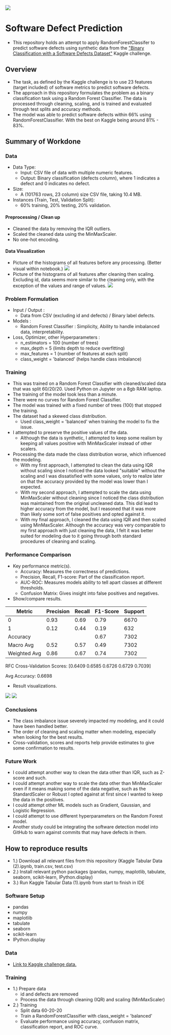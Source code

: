![](UTA-DataScience-Logo.png)

# Software Defect Prediction

* This repository holds an attempt to apply RandomForestClassifer to predict software defects using synthetic data from the ["Binary Classification with a Software Defects Dataset"](https://www.kaggle.com/competitions/playground-series-s3e23/overview) Kaggle challenge.

## Overview

* The task, as defined by the Kaggle challenge is to use 23 features (target included) of software metrics to predict software defects.
* The approach in this repository formulates the problem as a binary classification task using a Random Forest Classifier. The data is processed through cleaning, scaling, and is trained and evaluated through test splits and accuracy methods.
* The model was able to predict software defects within 66% using RandomForestClassifier. With the best on Kaggle being around 81% - 83%.  

## Summary of Workdone

### Data

* Data Type: 
  * Input: CSV file of data with multiple numeric features.
  * Output: Binary classification (defects column), where 1 indicates a defect and 0 indicates no defect.
* Size:
  * A (101763 rows, 23 column) size CSV file, taking 10.4 MB.
* Instances (Train, Test, Validation Split):
  * 60% training, 20% testing, 20% validation.

#### Preprocessing / Clean up

* Cleaned the data by removing the IQR outliers.
* Scaled the cleaned data using the MinMaxScaler.
* No one-hot encoding.

#### Data Visualization


* Picture of the histograms of all features before any processing. (Better visual within notebook.)
  ![](https://github.com/jasaraujo/DATA-3402_Kaggle_Project/blob/main/trainBeforePic.png)
* Picture of the histograms of all features after cleaning then scaling. Excluding id, data seems more similar to the cleaning only, with the exception of the values and range of values.
  ![](https://github.com/jasaraujo/DATA-3402_Kaggle_Project/blob/main/scaleBeforeCleanPic.png)

### Problem Formulation

* Input / Output :
  * Data from CSV (excluding id and defects) / Binary label defects.
* Models :
  * Random Forest Classifier : Simplicity, Ability to handle imbalanced data, interpretability. 
* Loss, Optimizer, other Hyperparameters :
  * n_estimators = 100 (number of trees)
  * max_depth = 5 (limits depth to reduce overfitting)
  * max_features = 1 (number of features at each split)
  * class_weight = 'balanced' (helps handle class imbalance)

### Training

* This was trained on a Random Forest Classifier with cleaned/scaled data that was split 60/20/20. Used Python on Jupyter on a 8gb RAM laptop.
* The training of the model took less than a minute.
* There were no curves for Random Forest Classifier.
* The model was trained with a fixed number of trees (100) that stopped the training.
* The dataset had a skewed class distribution.
  * Used class_weight = 'balanced' when training the model to fix the issue.
* I attempted to preserve the positive values of the data.
  * Although the data is synthetic, I attempted to keep some realism by keeping all values positive with MinMaxScaler instead of other scalers. 
* Processing the data made the class distribution worse, which influenced the modeling.
  * With my first approach, I attempted to clean the data using IQR without scaling since I noticed the data looked "suitable" without the scaling and I was dissatisfied with some values,
    only to realize later on that the accuracy provided by the model was lower than I expected.
  * With my second approach, I attempted to scale the data using MinMaxScaler without cleaning since I noticed the class distribution was maintained from the original uncleaned data.
    This did lead to higher accuracy from the model, but I reasoned that it was more than likely some sort of false positives and opted against it.
  * With my final approach, I cleaned the data using IQR and then scaled using MinMaxScaler. Although the accuracy was very comparable to my first approach with just cleaning the data,
    I felt it was better suited for modeling due to it going through both standard procedures of cleaning and scaling.  

### Performance Comparison

* Key performance metric(s).
  * Accuracy: Measures the correctness of predictions.
  * Precision, Recall, F1-score: Part of the classification report.
  * AUC-ROC: Measures models ability to tell apart classes at different thresholds.
  * Confusion Matrix: Gives insight into false positives and negatives.
* Show/compare results.
  
| Metric        | Precision | Recall | F1-Score | Support |
|---------------|-----------|--------|----------|---------|
| 0             | 0.93      | 0.69   | 0.79     | 6670    |
| 1             | 0.12      | 0.44   | 0.19     | 632     |
| Accuracy      |           |        | 0.67     | 7302    |
| Macro Avg     | 0.52      | 0.57   | 0.49     | 7302    |
| Weighted Avg  | 0.86      | 0.67   | 0.74     | 7302    |

RFC Cross-Validation Scores: [0.6409 0.6585 0.6726 0.6729 0.7039]

Avg Accuracy: 0.6698

* Result visualizations.

![](https://github.com/jasaraujo/DATA-3402_Kaggle_Project/blob/main/scaleBeforeROC.png)
![](https://github.com/jasaraujo/DATA-3402_Kaggle_Project/blob/main/conf.png)

### Conclusions

* The class imbalance issue severely impacted my modeling, and it could have been handled better.
* The order of cleaning and scaling matter when modeling, especially when looking for the best results.
* Cross-validation, scores and reports help provide estimates to give some confirmation to results.

### Future Work

* I could attempt another way to clean the data other than IQR, such as Z-score and such.
* I could attempt another way to scale the data other than MinMaxScaler even if it means making some of the data negative,
  such as the StandardScaler or Robust I opted against at first since I wanted to keep the data in the positives.
* I could attempt other ML models such as Gradient, Gaussian, and Logistic Regression.
* I could attempt to use different hyperparameters on the Random Forest model.
* Another study could be integrating the software detection model into GitHub to warn against commits that may have defects in them. 

## How to reproduce results

* 1.) Download all relevant files from this repository (Kaggle Tabular Data (2).ipynb, train.csv, test.csv)
* 2.) Install relevant python packages (pandas, numpy, maplotlib, tabulate, seaborn, scikit-learn, IPython.display)
* 3.) Run Kaggle Tabular Data (1).ipynb from start to finish in IDE

### Software Setup
* pandas
* numpy
* maplotlib
* tabulate
* seaborn
* scikit-learn
* IPython.display

### Data

* [Link to Kaggle challenge data.](https://www.kaggle.com/competitions/playground-series-s3e23/overview)

### Training

* 1.) Prepare data
  * id and defects are removed
  * Process the data through cleaning (IQR) and scaling (MinMaxScaler)
* 2.) Training
  * Split data 60-20-20
  * Train a RandomForestClassifier with class_weight = 'balanced'
  * Evaluate performance using accuracy, confusion matrix, classification report, and ROC curve.




